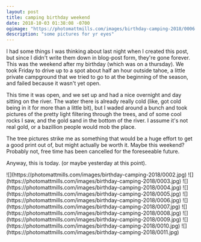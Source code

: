 ```yaml
---
layout: post
title: camping birthday weekend
date: 2018-10-03 01:38:08 -0700
ogimage: "https://photomattmills.com/images/birthday-camping-2018/0006.jpg"
description: "some pictures for yr eyes"
---
```


I had some things I was thinking about last night when I created this post, but since I didn't write them down in blog-post form, they're gone forever. This was the weekend after my birthday (which was on a thursday). We took Friday to drive up to a spot about half an hour outside tahoe, a little private campground that we tried to go to at the beginning of the season, and failed because it wasn't yet open.

This time it was open, and we set up and had a nice overnight and day sitting on the river. The water there is already really cold (like, got cold being in it for more than a little bit), but I waded around a bunch and took pictures of the pretty light filtering through the trees, and of some cool rocks I saw, and the gold sand in the bottom of the river. I assume it's not real gold, or a bazillion people would mob the place.

The tree pictures strike me as something that would be a huge effort to get a good print out of, but might actually be worth it. Maybe this weekend? Probably not, free time has been cancelled for the foreseeable future.

Anyway, this is today. (or maybe yesterday at this point). 

<span style="display:block;" class="center">
![](https://photomattmills.com/images/birthday-camping-2018/0002.jpg)
<span class="caption"></span>
![](https://photomattmills.com/images/birthday-camping-2018/0003.jpg)
<span class="caption"></span>
![](https://photomattmills.com/images/birthday-camping-2018/0004.jpg)
<span class="caption"></span>
![](https://photomattmills.com/images/birthday-camping-2018/0005.jpg)
<span class="caption"></span>
![](https://photomattmills.com/images/birthday-camping-2018/0006.jpg)
<span class="caption"></span>
![](https://photomattmills.com/images/birthday-camping-2018/0007.jpg)
<span class="caption"></span>
![](https://photomattmills.com/images/birthday-camping-2018/0008.jpg)
<span class="caption"></span>
![](https://photomattmills.com/images/birthday-camping-2018/0009.jpg)
<span class="caption"></span>
![](https://photomattmills.com/images/birthday-camping-2018/0010.jpg)
<span class="caption"></span>
![](https://photomattmills.com/images/birthday-camping-2018/0011.jpg)
<span class="caption"></span>
</span>
